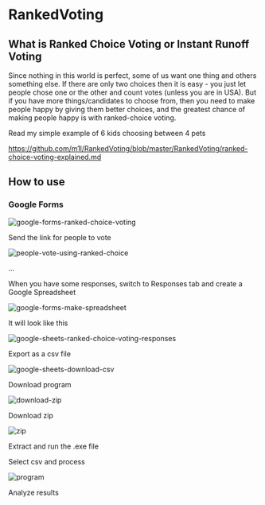 # RankedVoting

## What is Ranked Choice Voting or Instant Runoff Voting

Since nothing in this world is perfect, some of us want one thing and others something else. If there are only two choices then it is easy - you just let people chose one or the other and count votes (unless you are in USA). But if you have more things/candidates to choose from, then you need to make people happy by giving them better choices, and the greatest chance of making people happy is with ranked-choice voting.

Read my simple example of 6 kids choosing between 4 pets

https://github.com/m1l/RankedVoting/blob/master/RankedVoting/ranked-choice-voting-explained.md

## How to use

### Google Forms


![google-forms-ranked-choice-voting](https://user-images.githubusercontent.com/6305203/180627833-3f7b6117-b940-440e-9b9f-2a6985cc484f.png)


Send the link for people to vote


![people-vote-using-ranked-choice](https://user-images.githubusercontent.com/6305203/180628373-661ac302-e2b8-4492-b09f-139485bd75ae.png)


...


When you have some responses, switch to Responses tab and create a Google Spreadsheet



![google-forms-make-spreadsheet](https://user-images.githubusercontent.com/6305203/180627843-288c39ea-b440-44a7-8af6-6b53a3db9d00.png)



It will look like this



![google-sheets-ranked-choice-voting-responses](https://user-images.githubusercontent.com/6305203/180627861-71d8e591-0587-4610-be46-625ef227896e.png)



Export as a csv file



![google-sheets-download-csv](https://user-images.githubusercontent.com/6305203/180627871-23b41090-1d19-4828-993b-31d78300536e.png)



Download program 



![download-zip](https://user-images.githubusercontent.com/6305203/180628004-431dd8f6-f9d0-420b-8442-9f575472cbd9.png)



Download zip



![zip](https://user-images.githubusercontent.com/6305203/180628041-bfe7860c-55ca-4316-813c-810d115245cc.png)



Extract and run the .exe file

Select csv and process



![program](https://user-images.githubusercontent.com/6305203/180628060-8a8aef73-f8f6-4b49-8105-7b9db0c32dd5.png)



Analyze results
